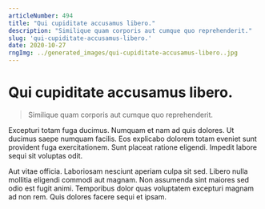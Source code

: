 ```yaml
---
articleNumber: 494
title: "Qui cupiditate accusamus libero."
description: "Similique quam corporis aut cumque quo reprehenderit."
slug: 'qui-cupiditate-accusamus-libero.'
date: 2020-10-27
rngImg: ../generated_images/qui-cupiditate-accusamus-libero..jpg
---
```


# Qui cupiditate accusamus libero.

> Similique quam corporis aut cumque quo reprehenderit.

Excepturi totam fuga ducimus. Numquam et nam ad quis dolores. Ut ducimus saepe numquam facilis. Eos explicabo dolorem totam eveniet sunt provident fuga exercitationem. Sunt placeat ratione eligendi. Impedit labore sequi sit voluptas odit.
 Aut vitae officia. Laboriosam nesciunt aperiam culpa sit sed. Libero nulla mollitia eligendi commodi aut magnam. Non assumenda sint maiores sed odio est fugit animi. Temporibus dolor quas voluptatem excepturi magnam ad non rem. Quis dolores facere sequi et ipsam.

